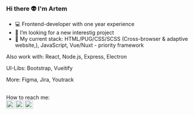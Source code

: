 ### Hi there 👽 I'm Artem 
- 💻 Frontend-developer with one year experience
- 👯 I’m looking for a new interestig project
- 💬 My current stack: 
      HTML/PUG/CSS/SCSS (Cross-browser & adaptive website,),
      JavaScript,
      Vue/Nuxt - priority framework
      
Also work with:
React,
Node.js,
Express,
Electron

UI-Libs: Bootstrap, Vueitify

More: Figma, Jira, Youtrack

 <br>
How to reach me:
<br>
<a href="https://www.linkedin.com/in/artemtishenko/" target="_blank"><img align="left" alt="ArtemTishenko | LinkedIn" width="22px" src="https://cdn.jsdelivr.net/npm/simple-icons@v3/icons/linkedin.svg" /></a>
<a href="https://t.me/a_tishenko" target="_blank"><img align="left" alt="ArtemTishenko | Telegram" width="22px" src="https://cdn.jsdelivr.net/npm/simple-icons@3.13.0/icons/telegram.svg" /></a>
<a href="tema199486@gmail.com" target="_blank"><img align="left" alt="ArtemTishenko | Gmail" width="22px" src="https://cdn.jsdelivr.net/npm/simple-icons@3.13.0/icons/gmail.svg" /></a>


